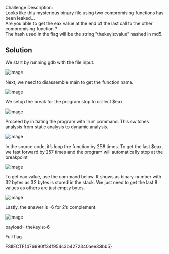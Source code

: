 Challenge Description:
<br>Looks like this mysterious binary file using two compromising functions has been leaked...  
Are you able to get the eax value at the end of the last call to the other compromising function ?  
The hash used in the flag will be the string "thekeyis:value" hashed in md5.  

## Solution
We start by running gdb with the file input. 

![image](https://github.com/user-attachments/assets/ccc5ef98-f640-4cc9-8a47-10475e6eede2)

Next, we need to disassemble main to get the function name. 

![image](https://github.com/user-attachments/assets/08f44434-bd2c-4826-997b-7e35ecf742dd)

We setup the break for the program stop to collect $eax 

![image](https://github.com/user-attachments/assets/34fa18a6-74cf-4fc4-9676-38defeae4d3c)

Proceed by initiating the program with ‘run’ command. This switches analysis from static analysis to dynamic analysis. 

![image](https://github.com/user-attachments/assets/e77d3f25-4a98-4af1-bea6-ff22667a6d67)

In the source code, it’s loop the function by 258 times. To get the last $eax, we fast forward by 257 times and the program will automatically stop at the breakpoint 

![image](https://github.com/user-attachments/assets/36898bae-3446-4b5a-8f36-f08727a94acf)

To get eax value, use the command below. It shows as binary number with 32 bytes as 32 bytes is stored in the stack. We just need to get the last 8 values as others are just empty bytes. 

![image](https://github.com/user-attachments/assets/ecdbe761-5bf2-4f04-88d5-2a79eaa06e7e)

Lastly, the answer is -6 for 2’s complement.  
 
![image](https://github.com/user-attachments/assets/a430f22e-16c7-4324-9107-d230a8bcaf94)

payload= thekeyis:-6 

Full flag 

FSIIECTF{476990ff34f954c3b4272340aee33bb5} 

